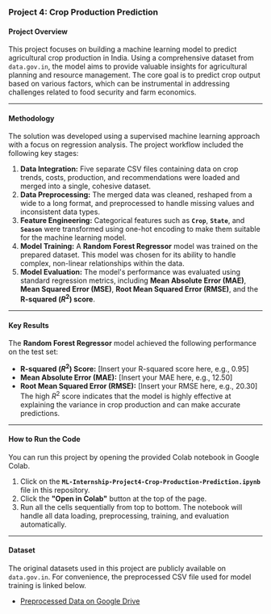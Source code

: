 ### Project 4: Crop Production Prediction

#### Project Overview
This project focuses on building a machine learning model to predict agricultural crop production in India. Using a comprehensive dataset from `data.gov.in`, the model aims to provide valuable insights for agricultural planning and resource management. The core goal is to predict crop output based on various factors, which can be instrumental in addressing challenges related to food security and farm economics.

***

#### Methodology
The solution was developed using a supervised machine learning approach with a focus on regression analysis. The project workflow included the following key stages:
1.  **Data Integration:** Five separate CSV files containing data on crop trends, costs, production, and recommendations were loaded and merged into a single, cohesive dataset.
2.  **Data Preprocessing:** The merged data was cleaned, reshaped from a wide to a long format, and preprocessed to handle missing values and inconsistent data types.
3.  **Feature Engineering:** Categorical features such as **`Crop`**, **`State`**, and **`Season`** were transformed using one-hot encoding to make them suitable for the machine learning model.
4.  **Model Training:** A **Random Forest Regressor** model was trained on the prepared dataset. This model was chosen for its ability to handle complex, non-linear relationships within the data.
5.  **Model Evaluation:** The model's performance was evaluated using standard regression metrics, including **Mean Absolute Error (MAE)**, **Mean Squared Error (MSE)**, **Root Mean Squared Error (RMSE)**, and the **R-squared ($R^2$) score**.

***

#### Key Results
The **Random Forest Regressor** model achieved the following performance on the test set:
-   **R-squared ($R^2$) Score:** [Insert your R-squared score here, e.g., 0.95]
-   **Mean Absolute Error (MAE):** [Insert your MAE here, e.g., 12.50]
-   **Root Mean Squared Error (RMSE):** [Insert your RMSE here, e.g., 20.30]
The high $R^2$ score indicates that the model is highly effective at explaining the variance in crop production and can make accurate predictions.

***

#### How to Run the Code
You can run this project by opening the provided Colab notebook in Google Colab.
1.  Click on the **`ML-Internship-Project4-Crop-Production-Prediction.ipynb`** file in this repository.
2.  Click the **"Open in Colab"** button at the top of the page.
3.  Run all the cells sequentially from top to bottom. The notebook will handle all data loading, preprocessing, training, and evaluation automatically.

***

#### Dataset
The original datasets used in this project are publicly available on `data.gov.in`. For convenience, the preprocessed CSV file used for model training is linked below.
- [Preprocessed Data on Google Drive](https://drive.google.com/file/d/1m8rJeF4_uqaArHFPvKJ8s9qIQa7_Cbf2/view?usp=sharing)
